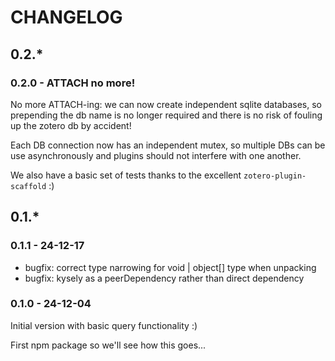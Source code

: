 # CHANGELOG

## 0.2.*

### 0.2.0 - ATTACH no more!

No more ATTACH-ing: we can now create independent sqlite databases, so prepending the db name is no longer required
and there is no risk of fouling up the zotero db by accident!

Each DB connection now has an independent mutex, so multiple DBs can be use asynchronously 
and plugins should not interfere with one another.

We also have a basic set of tests thanks to the excellent `zotero-plugin-scaffold` :)

## 0.1.*

### 0.1.1 - 24-12-17

- bugfix: correct type narrowing for void | object[] type when unpacking
- bugfix: kysely as a peerDependency rather than direct dependency

### 0.1.0 - 24-12-04

Initial version with basic query functionality :)

First npm package so we'll see how this goes...
